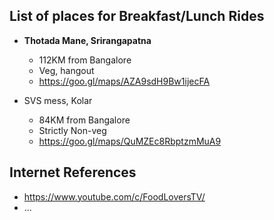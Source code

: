 ## List of places for Breakfast/Lunch Rides

- **Thotada Mane, Srirangapatna**
  - 112KM from Bangalore
  - Veg, hangout
  - https://goo.gl/maps/AZA9sdH9Bw1ijecFA

- SVS mess, Kolar
  - 84KM from Bangalore
  - Strictly Non-veg 
  - https://goo.gl/maps/QuMZEc8RbptzmMuA9

## Internet References
  - https://www.youtube.com/c/FoodLoversTV/
  - ...
